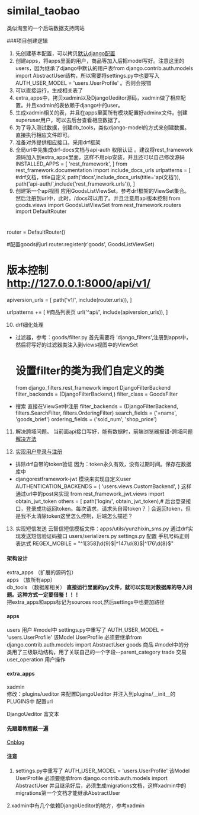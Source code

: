 # similal_taobao
类似淘宝的一个后端数据支持网站

###项目创建逻辑
1. 先创建基本配置，可以拷贝[默认django配置](https://github.com/yangtao4389/default_django2.0)
2. 创建apps，将apps里面的用户，商品等加入后把model写好。注意这里的users，因为继承了django中默认的用户表from django.contrib.auth.models import AbstractUser结构，所以需要将settings.py中也要写入AUTH_USER_MODEL = 'users.UserProfile' 。否则会报错
3. 可以直接运行，生成相关表了
4. extra_apps中，拷贝xadmin以及DjangoUeditor源码，xadmin做了相应配置。并且xadmin的表依赖于django中的user。
5. 生成xadmin相关的表，并且在apps里面所有模块配置好adminx文件。创建superuser用户，可以去后台查看相应数据了。
6. 为了导入测试数据，创建db_tools，类似django-model的方式来创建数据。直接执行相应文件即可。
7. 准备对外提供相应接口。采用drf框架
8. 全局url中先集成drf-docs文档与api-auth 权限认证 。建议将rest_framework源码加入到extra_apps里面，这样不用pip安装，并且还可以自己修改源码
    INSTALLED_APPS = [
    'rest_framework',
]
from rest_framework.documentation import include_docs_urls
urlpatterns = [
    #drf文档，title自定义
    path('docs',include_docs_urls(title='api文档')),
    path('api-auth/',include('rest_framework.urls')),
]
9. 创建第一个api视图  应用GoodsListViewSet，参考drf框架的ViewSet集合。然后注册到url中，此时，/docs可以用了。并且注意用api版本控制
from goods.views import GoodsListViewSet
from rest_framework.routers import DefaultRouter
#
router = DefaultRouter()

#配置goods的url
router.register(r'goods', GoodsListViewSet)

# 版本控制 http://127.0.0.1:8000/api/v1/
apiversion_urls = [
    path('v1/', include(router.urls)),
]

urlpatterns += [
    #商品列表页
    url('^api/', include(apiversion_urls)),
]

10. drf细化处理
+ 过滤器，参考：goods/filter.py  首先需要将 'django_filters',注册到apps中，然后将写好的过滤器类注入到views视图中的ViewSet
    # 设置filter的类为我们自定义的类
    from django_filters.rest_framework import DjangoFilterBackend
    filter_backends = (DjangoFilterBackend,)
    filter_class = GoodsFilter
 
+ 搜索  直接在ViewSet中注册
filter_backends = (DjangoFilterBackend, filters.SearchFilter, filters.OrderingFilter)
search_fields = ('=name', 'goods_brief')
ordering_fields = ('sold_num', 'shop_price')

11. 解决跨域问题。
当前面api接口写好，能有数据时，前端浏览器报错-跨域问题  
[解决方法](https://stackoverflow.com/questions/22476273/no-access-control-allow-origin-header-is-present-on-the-requested-resource-i)

12. [实现用户登录与注册](https://www.cnblogs.com/derek1184405959/p/8813641.html)
+ 排除drf自带的token验证 因为：token永久有效，没有过期时间。保存在数据库中
+ djangorestframework-jwt 模块来实现自定义user
AUTHENTICATION_BACKENDS = (
    'users.views.CustomBackend',
)
这样通过url中的post来实现
from rest_framework_jwt.views import obtain_jwt_token
others = [
    path('login/', obtain_jwt_token),# 后台登录接口，登录成功返回token。每次请求，请求头自带token？
]
会返回token，但是我不太清除token这里怎么控制，后端怎么描述？

13. 实现短信发送
云智信短信模板文件：apps/utils/yunzhixin_sms.py
通过drf实现发送短信验证码接口
users/serializers.py
settings.py 配置
手机号码正则表达式
REGEX_MOBILE = "^1[358]\d{9}$|^147\d{8}$|^176\d{8}$"
    

#### 架构设计
extra_apps   （扩展的源码包）  
apps              （放所有app）   
db_tools   （数据库相关）   **直接运行里面的py文件，就可以实现对数据库的导入问题。这种方式一定要借鉴！！！**    
把extra_apps和apps标记为sources root,然后settings中也要加路径  

#### apps
users  用户  #model中 settings.py中重写了 AUTH_USER_MODEL = 'users.UserProfile' 该Model UserProfile  必须要继承from django.contrib.auth.models import AbstractUser
goods  商品  #model中的分类用了三级联动结构，用了关联自己的一个字段--parent_category
trade 交易  
user_operation  用户操作  
#### extra_apps 
xadmin  
    修改：plugins/ueditor 来配置DjangoUeditor 并注入到plugins/__init__的PLUGINS中
    配置url
        
DjangoUeditor  富文本  

#### 先跟着教程敲一遍
[Cnblog](http://www.cnblogs.com/derek1184405959/p/8733194.html)<br /> 

#### 注意
1. settings.py中重写了 AUTH_USER_MODEL = 'users.UserProfile' 该Model UserProfile  必须要继承from django.contrib.auth.models import AbstractUser
并且继承好后，必须生成migrations文档，这样xadmin中的migrations第一个文档才能继承AbstractUser 

2.xadmin中有几个依赖DjangoUeditor的地方，参考xadmin


